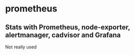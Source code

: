 # prometheus

## Stats with Prometheus, node-exporter, alertmanager, cadvisor and Grafana

Not really used
